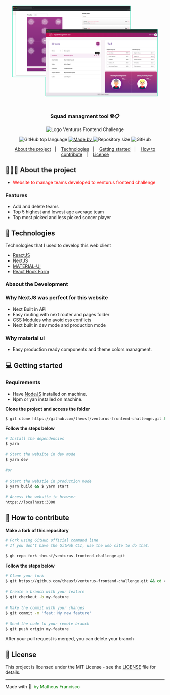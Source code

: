 <h1 align="center">

<img alt="Logo" src="https://github.com/theusf/venturus-frontend-challenge/blob/docs/public/showcase.png?raw=true" width="500px" /> 
</h1>

<h3 align="center">
  Squad managment tool   ⚽📋
</h3>

<p align="center">
 
<img alt="Logo" src="https://www.venturus.org.br/wp-content/uploads/2020/12/Simbolo_Colorido.png" width="50px" /> 
 Venturus Frontend Challenge
 
</p>
<p align="center">
  <img alt="GitHub top language" src="https://img.shields.io/github/languages/top/theusf/venturus-frontend-challenge">

  <a href="https://www.linkedin.com/in/mathfranciscosantos/">
    <img alt="Made by" src="https://img.shields.io/badge/made%20by-Matheus%20Francisco-gree">
  </a>

  <img alt="Repository size" src="https://img.shields.io/github/repo-size/theusf/venturus-frontend-challenge">

  <img alt="GitHub" src="https://img.shields.io/github/license/theusf/venturus-frontend-challenge">
</p>

<p align="center">
  <a href="#-about-the-project">About the project</a>&nbsp;&nbsp;&nbsp;|&nbsp;&nbsp;&nbsp;
  <a href="#-technologies">Technologies</a>&nbsp;&nbsp;&nbsp;|&nbsp;&nbsp;&nbsp;
  <a href="#-getting-started">Getting started</a>&nbsp;&nbsp;&nbsp;|&nbsp;&nbsp;&nbsp;
  <a href="#-how-to-contribute">How to contribute</a>&nbsp;&nbsp;&nbsp;|&nbsp;&nbsp;&nbsp;
  <a href="#-license">License</a>
</p>

## 👨🏻‍💻 About the project

- <p style="color: red;">Website to manage teams developed to venturus frontend challenge</p>

###  Features

- Add and delete teams
- Top 5  highest and lowest age average team
- Top most picked and less picked soccer player

## 🚀 Technologies

Technologies that I used to develop this web client

- [ReactJS](https://reactjs.org/)
- [NextJS](https://nextjs.org/)
- [MATERIAL-UI](https://nextjs.org/)
- [React Hook Form](https://react-hook-form.com/)

### Abaout the Development

### Why NextJS was perfect for this website

- Next Built in API
- Easy routing with next router and pages folder
- CSS Modules who avoid css conflicts
- Next built in dev mode and production mode

### Why material ui

- Easy production ready components and theme colors managment.

## 💻 Getting started

### Requirements

- Have [NodeJS](https://nodejs.org/) installed on machine.
- Npm or yan installed on machine.

**Clone the project and access the folder**

```bash
$ git clone https://github.com/theusf/venturus-frontend-challenge.git && cd venturus-frontend-challenge
```

**Follow the steps below**

```bash
# Install the dependencies
$ yarn

# Start the website in dev mode
$ yarn dev

#or 

# Start the webstie in production mode
$ yarn build && $ yarn start

# Access the website in browser
https://localhost:3000

```

## 🤔 How to contribute

**Make a fork of this repository**

```bash
# Fork using GitHub official command line
# If you don't have the GitHub CLI, use the web site to do that.

$ gh repo fork theusf/venturus-frontend-challenge.git
```

**Follow the steps below**

```bash
# Clone your fork
$ git https://github.com/theusf/venturus-frontend-challenge.git && cd venturus-frontend-challenge

# Create a branch with your feature
$ git checkout -b my-feature

# Make the commit with your changes
$ git commit -m 'feat: My new feature'

# Send the code to your remote branch
$ git push origin my-feature
```

After your pull request is merged, you can delete your branch

## 📝 License

This project is licensed under the MIT License - see the [LICENSE](LICENSE) file for details.

---


Made with 💚<span style="color: green;"> &nbsp;by Matheus Francisco</span>
